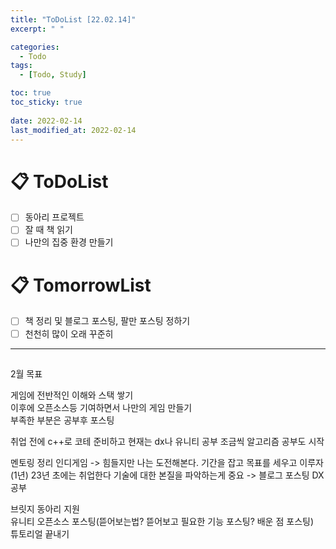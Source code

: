 ```yaml
---
title: "ToDoList [22.02.14]"
excerpt: " "

categories:
  - Todo
tags:
  - [Todo, Study]

toc: true
toc_sticky: true
 
date: 2022-02-14
last_modified_at: 2022-02-14
---
```


# 📋 ToDoList  

- [ ] 동아리 프로젝트
- [ ] 잘 때 책 읽기
- [ ] 나만의 집중 환경 만들기

# 📋 TomorrowList  

- [ ] 책 정리 및 블로그 포스팅, 팔만 포스팅 정하기
- [ ] 천천히 많이 오래 꾸준히

---

## 

2월 목표

게임에 전반적인 이해와 스택 쌓기  
이후에 오픈소스등 기여하면서 나만의 게임 만들기  
부족한 부분은 공부후 포스팅  

취업 전에 c++로 코테 준비하고
현재는 dx나 유니티 공부 조금씩 알고리즘 공부도 시작  

멘토링 정리
인디게임 -> 힘들지만 나는 도전해본다.
기간을 잡고 목표를 세우고 이루자
(1년) 23년 초에는 취업한다
기술에 대한 본질을 파악하는게 중요 -> 블로그 포스팅 DX공부

브릿지 동아리 지원  
유니티 오픈소스 포스팅(뜯어보는법? 뜯어보고 필요한 기능 포스팅? 배운 점 포스팅)  
튜토리얼 끝내기  
